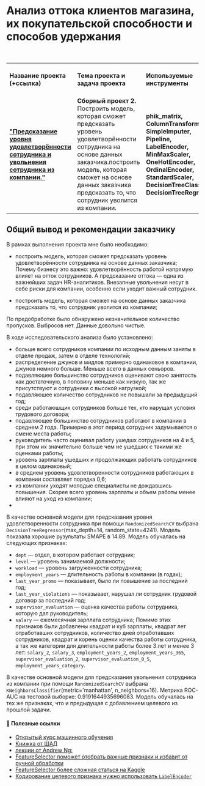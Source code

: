 # Анализ оттока клиентов магазина, их покупательской способности и способов удержания

<br/>
<table>
    <tr>
        <td><b>Название проекта (+ссылка)</b></td>
        <td><b>Тема проекта и задача проекта</b></td>
        <td><b>Используемые инструменты</b></td>
        <td><b>Темы инф. материалов и рекомендации ревьювера</b></td>
    </tr>
    <tr>
        <td><a href="https://github.com/DinoWithPython/ds_practicum_projects/blob/main/Удовлетворенность%20сотрудников/06%20Сборный%20проект%202(Предсказание%20уровня%20удовлетворенности%20сотрудника%20и%20факт%20увольнения).ipynb" target="_blank"><b>"Предсказание уровня удовлетворённости сотрудника и увольнения сотрудника из компании."</b></a></td>
        <td><b>Сборный проект 2.</b> Построить модель, которая сможет предсказать уровень удовлетворённости сотрудника на основе данных заказчика.построить модель, которая сможет на основе данных заказчика предсказать то, что сотрудник уволится из компании.</td>
        <td><b>phik_matrix, ColumnTransformer, SimpleImputer, Pipeline, LabelEncoder, MinMaxScaler, OneHotEncoder, OrdinalEncoder, StandardScaler, DecisionTreeClassifier, DecisionTreeRegressor</b></td>
        <td>Материалы для более углубленного погружения в машинное обучение.</td>
    </tr>
</table>

## Общий вывод и рекомендации заказчику
В рамках выполнения проекта мне было необходимо:
* построить модель, которая сможет предсказать уровень удовлетворённости сотрудника на основе данных заказчика;   
Почему бизнесу это важно: удовлетворённость работой напрямую влияет на отток сотрудников. А предсказание оттока — одна из важнейших задач HR-аналитиков. Внезапные увольнения несут в себе риски для компании, особенно если уходит важный сотрудник.    

* построить модель, которая сможет на основе данных заказчика предсказать то, что сотрудник уволится из компании;

По предобработке было обнаружено незначительное количество пропусков. Выбросов нет. Данные довольно чистые.

В ходе исследовательского анализа было установлено:
* больше всего сотрудников компании по исходным данным заняты в отделе продаж, затем в отделе технологий;
* распределение джунов и мидлов примерно одинаковое в компании, джунов немного больше. Меньше всего в данных сеньоров.
* подавляюшее большинство сотрудников оценивают свою занятость как достаточную, в половину меньше как низкую, так же присутствуют и сотрудники с высокой нагрузкой;
* подавляюшее количество сотрудников не повышали за предыдущий год;
* среди работаюшщих сотрудников больше тех, кто нарущал условия трудового договора;
* подавляющее большинство сотрудников работают в компании в среднем 2 года. Примерно в этот период сотрудник задумывается о смене места работы;
* руководитель часто оценивал работу ушедшх сотрудников на 4 и 5, при этом их значительно больше чем не ушедших с такими же оценками работы;
* уровень зарплаты ушедших и продолжающих работать сотрудников в целом одинаковый;
* в среднем уровень удовлетворенности сотрудников работающих в компании составляет порядка 0,6;
* из компании уходят молодые специалисты не дождавшись повышения. Скорее всего уровень зарплаты и объем работы менее влияют на уход из компании;
* 


В качестве основной модели для предсказания уровня удовлетворенности сотрудника при помощи `RandomizedSearchCV` выбрана `DecisionTreeRegressor`(max_depth=14, random_state=4241). Модель показала хорошие рузультаты SMAPE в 14.89. Модель обучалась на следующих признаках:
* `dept` — отдел, в котором работает сотрудник;
* `level` — уровень занимаемой должности;
* `workload` — уровень загруженности сотрудника;
* `employment_years` — длительность работы в компании (в годах);
* `last_year_promo` — показывает, было ли повышение за последний год;
* `last_year_violations` — показывает, нарушал ли сотрудник трудовой договор за последний год;
* `supervisor_evaluation` — оценка качества работы сотрудника, которую дал руководитель;
* `salary` — ежемесячная зарплата сотрудника;
Помимо этих признаков были добавлены квадрат и куб зарплаты, квадрат лет отработавших сотрудников, количество дней отработавших сотрудников, квадрат и корень оценки качества работы сотрудника, а так же категории для длительности работы более 3 лет и менее 3 лет: `salary_2`, `salary_3`, `employment_years_2`, `employment_years_365`, `supervisor_evaluation_2`, `supervisor_evaluation_0_5`, `employment_years_category`.


В качестве основной модели для предсказания увольнения сотрудника из компании при помощи `RandomizedSearchCV` выбрана `KNeighborsClassifier`(metric='manhattan', n_neighbors=16). Метрика ROC-AUC на тестовой выборке: 0.9191644935696083. Модель обучалась на тех же признаках, что и предыдущая с добавлением целевого из прошлой задачи.

#### 📖 **Полезные ссылки**

* [Открытый курс машинного обучения](https://habr.com/ru/company/ods/blog/322626/)
* [Книжка от ШАД](https://academy.yandex.ru/handbook/ml/)
* [лекции от Andrew Ng:](https://www.youtube.com/watch?v=PPLop4L2eGk&list=PLLssT5z_DsK-h9vYZkQkYNWcItqhlRJLN)
* [FeatureSelector поможет отобрать важные признаки и избавит от ручной обработки](https://proglib.io/p/feature-selector)
* [FeatureSelector более сложная статься на Kaggle](https://www.kaggle.com/code/prashant111/comprehensive-guide-on-feature-selection/notebook)
* [Кодирование целевого признака нужно использовать `LabelEncoder`](https://scikit-learn.org/stable/modules/generated/sklearn.preprocessing.LabelEncoder.html)